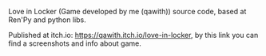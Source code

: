 Love in Locker (Game developed by me (qawith)) source code, based at Ren'Py and python libs.

Published at itch.io: https://qawith.itch.io/love-in-locker, by this link you can find a screenshots and info about game.

